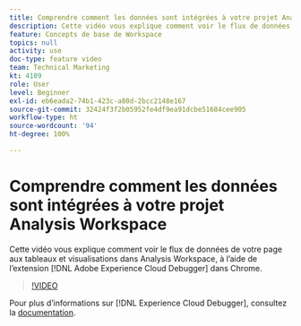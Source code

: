 ```yaml
---
title: Comprendre comment les données sont intégrées à votre projet Analysis Workspace
description: Cette vidéo vous explique comment voir le flux de données de votre page aux tableaux et visualisations dans Analysis Workspace, à lʼaide de lʼextension Adobe Experience Cloud Debugger dans Chrome.
feature: Concepts de base de Workspace
topics: null
activity: use
doc-type: feature video
team: Technical Marketing
kt: 4109
role: User
level: Beginner
exl-id: eb6eada2-74b1-423c-a80d-2bcc2148e167
source-git-commit: 32424f3f2b05952fe4df9ea91dcbe51684cee905
workflow-type: ht
source-wordcount: '94'
ht-degree: 100%

---
```


# Comprendre comment les données sont intégrées à votre projet Analysis Workspace

Cette vidéo vous explique comment voir le flux de données de votre page aux tableaux et visualisations dans Analysis Workspace, à lʼaide de lʼextension [!DNL Adobe Experience Cloud Debugger] dans Chrome.

>[!VIDEO](https://video.tv.adobe.com/v/31072/?quality=12)

Pour plus dʼinformations sur [!DNL Experience Cloud Debugger], consultez la [documentation](https://experienceleague.adobe.com/docs/debugger/using/experience-cloud-debugger.html?lang=fr).
